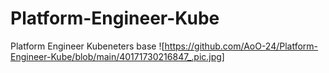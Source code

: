 # Platform-Engineer-Kube
Platform Engineer Kubeneters base
![https://github.com/AoO-24/Platform-Engineer-Kube/blob/main/40171730216847_.pic.jpg]
